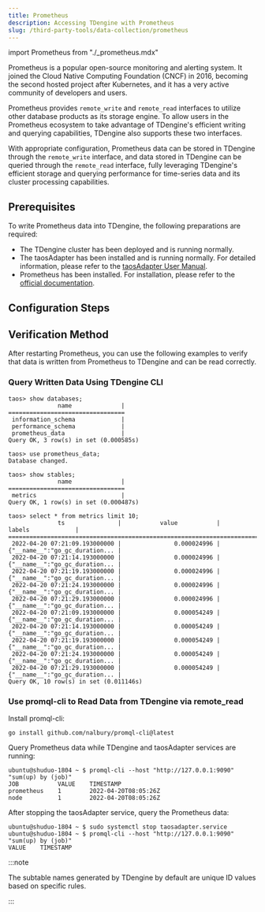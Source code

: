 ```yaml
---
title: Prometheus 
description: Accessing TDengine with Prometheus
slug: /third-party-tools/data-collection/prometheus
---
```


import Prometheus from "./_prometheus.mdx"

Prometheus is a popular open-source monitoring and alerting system. It joined the Cloud Native Computing Foundation (CNCF) in 2016, becoming the second hosted project after Kubernetes, and it has a very active community of developers and users.

Prometheus provides `remote_write` and `remote_read` interfaces to utilize other database products as its storage engine. To allow users in the Prometheus ecosystem to take advantage of TDengine's efficient writing and querying capabilities, TDengine also supports these two interfaces.

With appropriate configuration, Prometheus data can be stored in TDengine through the `remote_write` interface, and data stored in TDengine can be queried through the `remote_read` interface, fully leveraging TDengine's efficient storage and querying performance for time-series data and its cluster processing capabilities.

## Prerequisites

To write Prometheus data into TDengine, the following preparations are required:

- The TDengine cluster has been deployed and is running normally.
- The taosAdapter has been installed and is running normally. For detailed information, please refer to the [taosAdapter User Manual](../../../tdengine-reference/components/taosadapter/).
- Prometheus has been installed. For installation, please refer to the [official documentation](https://prometheus.io/docs/prometheus/latest/installation/).

## Configuration Steps

<Prometheus />

## Verification Method

After restarting Prometheus, you can use the following examples to verify that data is written from Prometheus to TDengine and can be read correctly.

### Query Written Data Using TDengine CLI

```text
taos> show databases;
              name              |
=================================
 information_schema             |
 performance_schema             |
 prometheus_data                |
Query OK, 3 row(s) in set (0.000585s)

taos> use prometheus_data;
Database changed.

taos> show stables;
              name              |
=================================
 metrics                        |
Query OK, 1 row(s) in set (0.000487s)

taos> select * from metrics limit 10;
              ts               |           value           |             labels             |
=============================================================================================
 2022-04-20 07:21:09.193000000 |               0.000024996 | {"__name__":"go_gc_duration... |
 2022-04-20 07:21:14.193000000 |               0.000024996 | {"__name__":"go_gc_duration... |
 2022-04-20 07:21:19.193000000 |               0.000024996 | {"__name__":"go_gc_duration... |
 2022-04-20 07:21:24.193000000 |               0.000024996 | {"__name__":"go_gc_duration... |
 2022-04-20 07:21:29.193000000 |               0.000024996 | {"__name__":"go_gc_duration... |
 2022-04-20 07:21:09.193000000 |               0.000054249 | {"__name__":"go_gc_duration... |
 2022-04-20 07:21:14.193000000 |               0.000054249 | {"__name__":"go_gc_duration... |
 2022-04-20 07:21:19.193000000 |               0.000054249 | {"__name__":"go_gc_duration... |
 2022-04-20 07:21:24.193000000 |               0.000054249 | {"__name__":"go_gc_duration... |
 2022-04-20 07:21:29.193000000 |               0.000054249 | {"__name__":"go_gc_duration... |
Query OK, 10 row(s) in set (0.011146s)
```

### Use promql-cli to Read Data from TDengine via remote_read

Install promql-cli:

```shell
go install github.com/nalbury/promql-cli@latest
```

Query Prometheus data while TDengine and taosAdapter services are running:

```shell
ubuntu@shuduo-1804 ~ $ promql-cli --host "http://127.0.0.1:9090" "sum(up) by (job)"
JOB           VALUE    TIMESTAMP
prometheus    1        2022-04-20T08:05:26Z
node          1        2022-04-20T08:05:26Z
```

After stopping the taosAdapter service, query the Prometheus data:

```shell
ubuntu@shuduo-1804 ~ $ sudo systemctl stop taosadapter.service
ubuntu@shuduo-1804 ~ $ promql-cli --host "http://127.0.0.1:9090" "sum(up) by (job)"
VALUE    TIMESTAMP
```

:::note

The subtable names generated by TDengine by default are unique ID values based on specific rules.

:::
